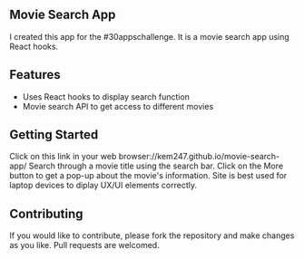 
## Movie Search App 

I created this app for the &#35;30appschallenge. It is a movie search app using React hooks.

## Features
* Uses React hooks to display search function 
* Movie search API to get access to different movies 

## Getting Started 

Click on this link in your web browser://kem247.github.io/movie-search-app/
Search through a movie title using the search bar. Click on the More button to get a pop-up about the movie's
information. Site is best used for laptop devices to diplay UX/UI elements correctly. 

## Contributing 

If you would like to contribute, please fork the repository and make changes as you like. Pull requests are welcomed.


